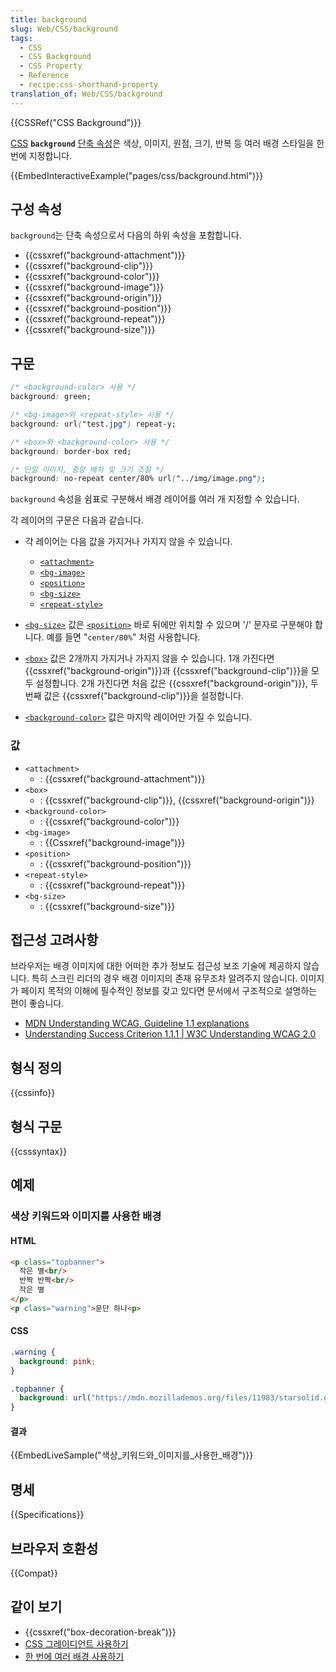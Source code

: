 ```yaml
---
title: background
slug: Web/CSS/background
tags:
  - CSS
  - CSS Background
  - CSS Property
  - Reference
  - recipe:css-shorthand-property
translation_of: Web/CSS/background
---
```


{{CSSRef("CSS Background")}}

[CSS](/ko/docs/Web/API/CSS) **`background`** [단축 속성](/ko/docs/Web/CSS/Shorthand_properties)은 색상, 이미지, 원점, 크기, 반복 등 여러 배경 스타일을 한 번에 지정합니다.

{{EmbedInteractiveExample("pages/css/background.html")}}

## 구성 속성

`background`는 단축 속성으로서 다음의 하위 속성을 포함합니다.

- {{cssxref("background-attachment")}}
- {{cssxref("background-clip")}}
- {{cssxref("background-color")}}
- {{cssxref("background-image")}}
- {{cssxref("background-origin")}}
- {{cssxref("background-position")}}
- {{cssxref("background-repeat")}}
- {{cssxref("background-size")}}

## 구문

```css
/* <background-color> 사용 */
background: green;

/* <bg-image>와 <repeat-style> 사용 */
background: url("test.jpg") repeat-y;

/* <box>와 <background-color> 사용 */
background: border-box red;

/* 단일 이미지, 중앙 배치 및 크기 조절 */
background: no-repeat center/80% url("../img/image.png");
```

`background` 속성을 쉼표로 구분해서 배경 레이어를 여러 개 지정할 수 있습니다.

각 레이어의 구문은 다음과 같습니다.

- 각 레이어는 다음 값을 가지거나 가지지 않을 수 있습니다.

  - [`<attachment>`](#attachment)
  - [`<bg-image>`](#bg-image)
  - [`<position>`](#position)
  - [`<bg-size>`](#bg-size)
  - [`<repeat-style>`](#repeat-style)

- [`<bg-size>`](#bg-size) 값은 [`<position>`](#position) 바로 뒤에만 위치할 수 있으며 '/' 문자로 구분해야 합니다. 예를 들면 "`center/80%`" 처럼 사용합니다.
- [`<box>`](#box) 값은 2개까지 가지거나 가지지 않을 수 있습니다. 1개 가진다면 {{cssxref("background-origin")}}과 {{cssxref("background-clip")}}을 모두 설정합니다. 2개 가진다면 처음 값은 {{cssxref("background-origin")}}, 두 번째 값은 {{cssxref("background-clip")}}을 설정합니다.
- [`<background-color>`](#background-color) 값은 마지막 레이어만 가질 수 있습니다.

### 값

- `<attachment>`
  - : {{cssxref("background-attachment")}}
- `<box>`
  - : {{cssxref("background-clip")}}, {{cssxref("background-origin")}}
- `<background-color>`
  - : {{cssxref("background-color")}}
- `<bg-image>`
  - : {{Cssxref("background-image")}}
- `<position>`
  - : {{cssxref("background-position")}}
- `<repeat-style>`
  - : {{cssxref("background-repeat")}}
- `<bg-size>`
  - : {{cssxref("background-size")}}

## 접근성 고려사항

브라우저는 배경 이미지에 대한 어떠한 추가 정보도 접근성 보조 기술에 제공하지 않습니다. 특히 스크린 리더의 경우 배경 이미지의 존재 유무조차 알려주지 않습니다. 이미지가 페이지 목적의 이해에 필수적인 정보를 갖고 있다면 문서에서 구조적으로 설명하는 편이 좋습니다.

- [MDN Understanding WCAG, Guideline 1.1 explanations](/ko/docs/Web/Accessibility/Understanding_WCAG/Perceivable#Guideline_1.1_%E2%80%94_Providing_text_alternatives_for_non-text_content)
- [Understanding Success Criterion 1.1.1 | W3C Understanding WCAG 2.0](https://www.w3.org/TR/2016/NOTE-UNDERSTANDING-WCAG20-20161007/text-equiv-all.html)

## 형식 정의

{{cssinfo}}

## 형식 구문

{{csssyntax}}

## 예제

### 색상 키워드와 이미지를 사용한 배경

#### HTML

```html
<p class="topbanner">
  작은 별<br/>
  반짝 반짝<br/>
  작은 별
</p>
<p class="warning">문단 하나<p>
```

#### CSS

```css
.warning {
  background: pink;
}

.topbanner {
  background: url("https://mdn.mozillademos.org/files/11983/starsolid.gif") #99f repeat-y fixed;
}
```

#### 결과

{{EmbedLiveSample("색상_키워드와_이미지를_사용한_배경")}}

## 명세

{{Specifications}}

## 브라우저 호환성

{{Compat}}

## 같이 보기

- {{cssxref("box-decoration-break")}}
- [CSS 그레이디언트 사용하기](/ko/docs/Web/CSS/CSS_Images/Using_CSS_gradients)
- [한 번에 여러 배경 사용하기](/ko/docs/Web/CSS/CSS_Backgrounds_and_Borders/Using_multiple_backgrounds)
